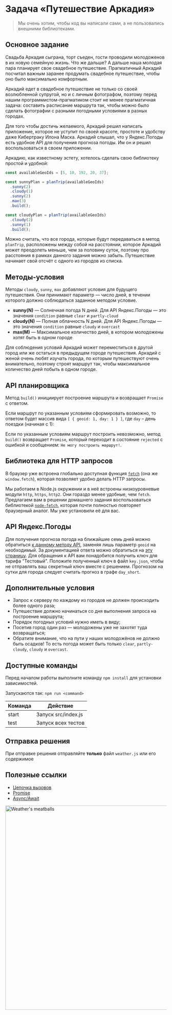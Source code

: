 # Задача «Путешествие Аркадия»

> Мы очень хотим, чтобы код вы написали сами, а не пользовались внешними библиотеками.

## Основное задание

Свадьба Аркадия сыграна, торт съеден, гости проводили молодоженов в их новую семейную жизнь. Что же дальше?
А дальше наша молодая пара планирует свое свадебное путешествие. Прагматичный Аркадий посчитал важным
заранее продумать свадебное путешествие, чтобы оно было максимально комфортным.

Аркадий едет в свадебное путешествие не только со своей возлюбленной супругой, но и с личным фотографом, поэтому
перед нашим программистом-прагматиком стоит не менее прагматичная задача: составить расписание маршрута так, чтобы
можно было сделать фотографии с разными погодными условиями в разных городах.

Для того чтобы достичь желаемого, Аркадий решил написать приложение, которое не уступит по своей красоте, простоте
и удобству даже Кибертраку Илона Маска. Аркадий слышал, что у Яндекс.Погоды есть удобное API для получения прогноза
погоды. Им он и решил воспользоваться в своем приложении.

Аркадию, как известному эстету, хотелось сделать свою библиотеку простой и удобной:

```javascript
const availableGeoIds = [5, 10, 192, 20, 37];

const sunnyPlan = planTrip(availableGeoIds)
  .sunny(2)
  .cloudy(1)
  .sunny(2)
  .max(3)
  .build();

const cloudyPlan = planTrip(availableGeoIds)
  .cloudy(2)
  .sunny(1)
  .build();
```

Можно считать, что все города, которые будут передаваться в метод `planTrip`, расположены между собой на расстоянии,
которое Аркадий может преодолеть меньше, чем за половину суток, поэтому про расстояния в рамках данного задания можно забыть.
Путешествие начинает свой отсчёт с одного из городов из списка.

## Методы-условия

Методы `cloudy`, `sunny`, `max` добавляют условия для будущего путешествия.
Они принимают параметр — число дней, в течении которого должно соблюдаться заданное методом условие.

- **sunny(N)** — Солнечная погода N дней. Для API Яндекс.Погоды — это значения `condition` равные `clear` и `partly-cloud`
- **cloudy(N)** — Полная облачность N дней. Для API Яндекс.Погоды — это значения `condition` равные `cloudy` и `overcast`
- **max(M)** — Максимальное количество дней, в котором молодожены хотят быть в одном городе

Для соблюдения условий Аркадий может переместиться в другой город или же остаться в предыдущем городе путешествия.
Аркадий с женой очень любят изучать города, по которым путешествуют очень внимательно, поэтому строят маршрут так,
чтобы максимальное количество дней побыть в одном городе.

## API планировщика

Метод `build()` инициирует построение маршрута и возвращает `Promise` с ответом.

Если маршрут по указанным условиям сформировать возможно, то ответом будет массив вида `[ { geoid: 1, day: 1 } ]`,
где `day` – день поездки (начиная с 1):

Если по указанным условиям маршрут построить невозможно, метод `build()` возвращает `Promise`, который переходит в состояние `rejected`
с ошибкой и сообщением: `Не могу построить маршрут!`.

## Библиотека для HTTP запросов

В браузер уже встроена глобально доступная функция [`fetch`](https://developer.mozilla.org/en-US/docs/Web/API/Fetch_API/Using_Fetch) (она же `window.fetch`), которая позволяет удобно делать HTTP запросы.

Мы работаем в Node.js окружении и в неё встроены низкоуровневые модули `http`, `https`, `http2`.
Они гораздо менее удобные, чем `fetch`. Предлагаем вам в решении домашнего задания воспользоваться
библиотекой [`node-fetch`](https://github.com/bitinn/node-fetch), которая почти полностью повторяет браузерный аналог.
Мы уже установили её для вас.

## API Яндекс.Погоды

Для получения прогноза погода на ближайшие семь дней можно обратиться [к данному методу API](https://api.weather.yandex.ru/v2/forecast?geoid=10&hours=false&limit=7),
заменяя лишь параметр `geoid` на необходимый. За документацией ответа можно обратиться на [эту страницу](https://clck.ru/Kakwq).
Для обращения к API вам понадобится получить ключ для тарифа "Тестовый". Положите полученный ключ в файл `key.json`, чтобы не отправлять ваш секретный ключ вместе с решением.
Прогнозом на сутки для города следует считать прогноз в графе `day_short`.

## Дополнительные условия

- Запрос к серверу по каждому из городов не должен происходить более одного раза;
- Путешествие должно начинаться со дня выполнения запроса на построение маршрута;
- Порядок погодных условий нужно иметь в виду;
- Посетив город один раз — молодожены уже не захотят туда возвращаться;
- Обратите внимание, что на пути у наших молодожёнов не должно быть осадков! То есть погода может быть только `clear`, `partly-cloudy`, `cloudy` и `overcast`.

## Доступные команды

Перед началом работы выполните команду `npm install` для установки зависимостей.

Запускаются так: `npm run <command>`

| Команда       | Действие                                |
| ------------- | --------------------------------------- |
| start         | Запуск src/index.js                     |
| test          | Запуск всех тестов                      |

## Отправка решения
При отправке решения отправляйте **только** файл `weather.js` или его содержимое

## Полезные ссылки

- [Цепочка вызовов](https://medium.com/backticks-tildes/understanding-method-chaining-in-javascript-647a9004bd4f)
- [Promise](https://developer.mozilla.org/en-US/docs/Web/JavaScript/reference/Global_Objects/Promise)
- [Async/Await](https://learn.javascript.ru/async-await)

<img
    src="https://yastatic.net/s3/lyceum/ifmo-homeworks/weather.jpg" 
    width="1024"
    height="637"
    alt="Weather's meatballs"
/>
